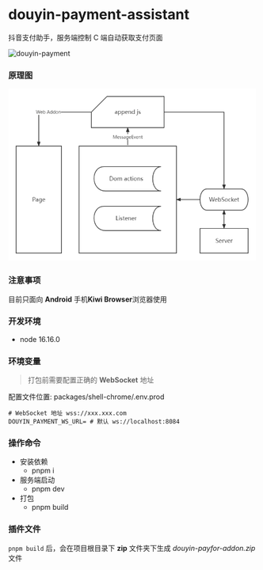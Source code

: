# douyin-payment-assistant

抖音支付助手，服务端控制 C 端自动获取支付页面

![douyin-payment](media/douyin-payment.gif)

### 原理图

<img src="media/douyin-payment.png" width="500px" />

### 注意事项

目前只面向 **Android** 手机**Kiwi Browser**浏览器使用

### 开发环境

- node 16.16.0

### 环境变量

> 打包前需要配置正确的 **WebSocket** 地址

配置文件位置: packages/shell-chrome/.env.prod

```shell
# WebSocket 地址 wss://xxx.xxx.com
DOUYIN_PAYMENT_WS_URL= # 默认 ws://localhost:8084
```

### 操作命令

- 安装依赖
  - pnpm i
- 服务端启动
  - pnpm dev
- 打包
  - pnpm build

### 插件文件

`pnpm build` 后，会在项目根目录下 **zip** 文件夹下生成 _douyin-payfor-addon.zip_ 文件
